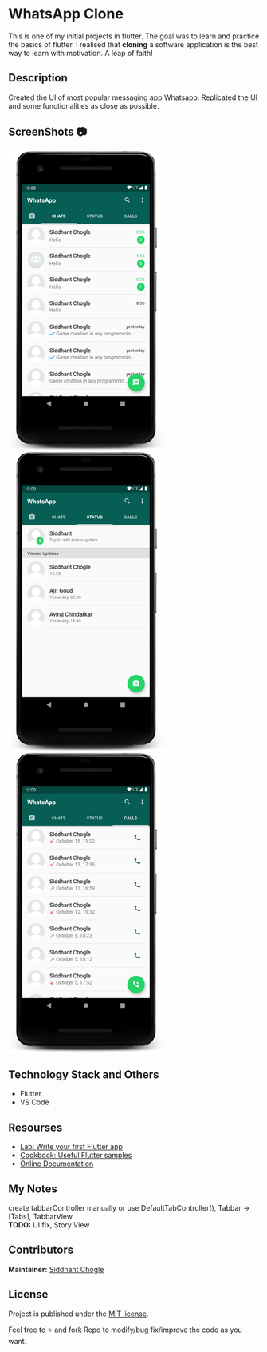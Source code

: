 # WhatsApp Clone

This is one of my initial projects in flutter. The goal was to learn and practice the basics of flutter. I realised that **cloning** a software application is the best way to learn with motivation. A leap of faith!

## Description

Created the UI of most popular messaging app Whatsapp. Replicated the UI and some functionalities as close as possible.

## ScreenShots 📷

<img src = "screenshots/device-2020-11-02-233756.png" height="600"> <img src ="screenshots/device-2020-11-02-233849.png" height="600"> <img src = "screenshots/device-2020-11-02-233921.png" height="600">

## Technology Stack and Others

- Flutter
- VS Code

## Resourses

- [Lab: Write your first Flutter app](https://flutter.dev/docs/get-started/codelab)
- [Cookbook: Useful Flutter samples](https://flutter.dev/docs/cookbook)
- [Online Documentation](https://flutter.dev/docs)

## My Notes

create tabbarController manually or use DefaultTabController(), Tabbar -> \[Tabs], TabbarView\
**TODO:** UI fix, Story View

## Contributors

**Maintainer:** [Siddhant Chogle](https://github.com/SiddhantChogle)

## License

Project is published under the [MIT license](/LICENSE.md).

Feel free to ⭐ and fork Repo to modify/bug fix/improve the code as you want.
